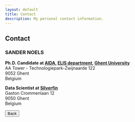 ```yaml
---
layout: default
title: Contact
description: My personal contact information.
---
```


## Contact

### SANDER NOELS

**Ph.D. Candidate at [AIDA](https://aida.ugent.be/), [ELIS department](https://www.ugent.be/ea/elis/en), [Ghent University](https://www.ugent.be/en)** \
AA Tower - Technologiepark-Zwijnaarde 122 \
9052 Ghent \
Belgium 

**Data Scientist at [Silverfin](https://www.silverfin.com/)** \
Gaston Crommenlaan 12 \
9050 Ghent \
Belgium

[<button>Back</button>](./)

